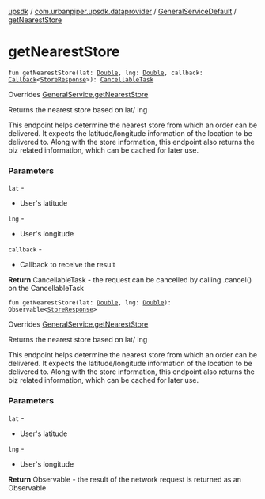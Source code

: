 [upsdk](../../index.md) / [com.urbanpiper.upsdk.dataprovider](../index.md) / [GeneralServiceDefault](index.md) / [getNearestStore](./get-nearest-store.md)

# getNearestStore

`fun getNearestStore(lat: `[`Double`](https://kotlinlang.org/api/latest/jvm/stdlib/kotlin/-double/index.html)`, lng: `[`Double`](https://kotlinlang.org/api/latest/jvm/stdlib/kotlin/-double/index.html)`, callback: `[`Callback`](../-callback/index.md)`<`[`StoreResponse`](../../com.urbanpiper.upsdk.model.networkresponse/-store-response/index.md)`>): `[`CancellableTask`](../-cancellable-task/index.md)

Overrides [GeneralService.getNearestStore](../-general-service/get-nearest-store.md)

Returns the nearest store based on lat/ lng

This endpoint helps determine the nearest store from which an order can be delivered.
It expects the latitude/longitude information of the location to be delivered to.
Along with the store information, this endpoint also returns the biz related information,
which can be cached for later use.

### Parameters

`lat` -
* User's latitude

`lng` -
* User's longitude

`callback` -
* Callback to receive the result

**Return**
CancellableTask - the request can be cancelled by calling .cancel() on the CancellableTask

`fun getNearestStore(lat: `[`Double`](https://kotlinlang.org/api/latest/jvm/stdlib/kotlin/-double/index.html)`, lng: `[`Double`](https://kotlinlang.org/api/latest/jvm/stdlib/kotlin/-double/index.html)`): Observable<`[`StoreResponse`](../../com.urbanpiper.upsdk.model.networkresponse/-store-response/index.md)`>`

Overrides [GeneralService.getNearestStore](../-general-service/get-nearest-store.md)

Returns the nearest store based on lat/ lng

This endpoint helps determine the nearest store from which an order can be delivered.
It expects the latitude/longitude information of the location to be delivered to.
Along with the store information, this endpoint also returns the biz related information,
which can be cached for later use.

### Parameters

`lat` -
* User's latitude

`lng` -
* User's longitude

**Return**
Observable - the result of the network request is returned as an Observable

